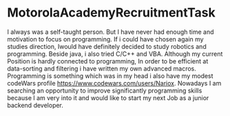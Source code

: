 # MotorolaAcademyRecruitmentTask
I always was a self-taught person. But I have never had enough time and motivation to focus on programming. If i could have chosen again my studies
direction, Iwould have definitely decided to study robotics and programming. Beside java, i also tried C/C++ and VBA. Although my current Position
is hardly connected to programming, In order to be efficient at data-sorting and filtering i have written my own advanced macros.
Programming is something which was in my head i also have my modest codeWars profile https://www.codewars.com/users/Nariox. 
Nowadays I am searching an opportunity to improve significantly programming skills because I am very into it and would like to start my next Job
as a junior backend developer.
